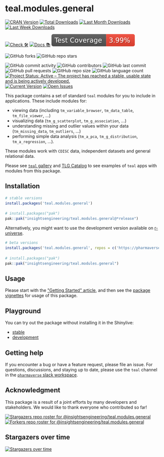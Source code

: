 # teal.modules.general

<!-- start badges -->
[![CRAN Version](https://www.r-pkg.org/badges/version/teal.modules.general?color=green)](https://cran.r-project.org/package=teal.modules.general)
[![Total Downloads](http://cranlogs.r-pkg.org/badges/grand-total/teal.modules.general?color=green)](https://cran.r-project.org/package=teal.modules.general)
[![Last Month Downloads](http://cranlogs.r-pkg.org/badges/last-month/teal.modules.general?color=green)](https://cran.r-project.org/package=teal.modules.general)
[![Last Week Downloads](http://cranlogs.r-pkg.org/badges/last-week/teal.modules.general?color=green)](https://cran.r-project.org/package=teal.modules.general)

[![Check 🛠](https://github.com/insightsengineering/teal.modules.general/actions/workflows/check.yaml/badge.svg)](https://insightsengineering.github.io/teal.modules.general/main/unit-test-report/)
[![Docs 📚](https://github.com/insightsengineering/teal.modules.general/actions/workflows/docs.yaml/badge.svg)](https://insightsengineering.github.io/teal.modules.general/)
[![Code Coverage 📔](https://raw.githubusercontent.com/insightsengineering/teal.modules.general/_xml_coverage_reports/data/main/badge.svg)](https://insightsengineering.github.io/teal.modules.general/main/coverage-report/)

![GitHub forks](https://img.shields.io/github/forks/insightsengineering/teal.modules.general?style=social)
![GitHub repo stars](https://img.shields.io/github/stars/insightsengineering/teal.modules.general?style=social)

![GitHub commit activity](https://img.shields.io/github/commit-activity/m/insightsengineering/teal.modules.general)
![GitHub contributors](https://img.shields.io/github/contributors/insightsengineering/teal.modules.general)
![GitHub last commit](https://img.shields.io/github/last-commit/insightsengineering/teal.modules.general)
![GitHub pull requests](https://img.shields.io/github/issues-pr/insightsengineering/teal.modules.general)
![GitHub repo size](https://img.shields.io/github/repo-size/insightsengineering/teal.modules.general)
![GitHub language count](https://img.shields.io/github/languages/count/insightsengineering/teal.modules.general)
[![Project Status: Active – The project has reached a stable, usable state and is being actively developed.](https://www.repostatus.org/badges/latest/active.svg)](https://www.repostatus.org/#active)
[![Current Version](https://img.shields.io/github/r-package/v/insightsengineering/teal.modules.general/main?color=purple\&label=package%20version)](https://github.com/insightsengineering/teal.modules.general/tree/main)
[![Open Issues](https://img.shields.io/github/issues-raw/insightsengineering/teal.modules.general?color=red\&label=open%20issues)](https://github.com/insightsengineering/teal.modules.general/issues?q=is%3Aissue+is%3Aopen+sort%3Aupdated-desc)
<!-- end badges -->

This package contains a set of standard `teal` modules for you to include in applications.
These include modules for:

<!-- markdownlint-disable MD007 MD030 -->
-   viewing data (including `tm_variable_browser`, `tm_data_table`, `tm_file_viewer`, ...)
-   visualizing data (`tm_g_scatterplot`, `tm_g_association`, ...)
-   understanding missing and outlier values within your data (`tm_missing_data`, `tm_outliers`, ...)
-   performing simple data analysis (`tm_a_pca`, `tm_g_distribution`, `tm_a_regression`, ...).
<!-- markdownlint-enable MD007 MD030 -->

These modules work with `CDISC` data, independent datasets and general relational data.

Please see [`teal` gallery](https://github.com/insightsengineering/teal.gallery) and [TLG Catalog](https://github.com/insightsengineering/tlg-catalog) to see examples of `teal` apps with modules from this package.

## Installation

```r
# stable versions
install.packages('teal.modules.general')

# install.packages("pak")
pak::pak("insightsengineering/teal.modules.general@*release")
```

Alternatively, you might want to use the development version available on [r-universe](https://r-universe.dev/).

```r
# beta versions
install.packages('teal.modules.general', repos = c('https://pharmaverse.r-universe.dev', getOption('repos')))

# install.packages("pak")
pak::pak("insightsengineering/teal.modules.general")
```

## Usage

Please start with the ["Getting Started" article](https://insightsengineering.github.io/teal.modules.general/latest-tag/articles/teal-modules-general.html), and then see the [package vignettes](https://insightsengineering.github.io/teal.modules.general/latest-tag/articles/index.html) for usage of this package.

## Playground

You can try out the package without installing it in the Shinylive:

* [stable](https://shinylive.io/r/editor/#code=NobwRAdghgtgpmAXGKAHVA6ASmANGAYwHsIAXOMpMAGwEsAjAJykYE8AKcqajGIgEwCu1OAGcMAcwpxm1AJQAdCGAC+AXSA)
* [development](https://shinylive.io/r/editor/#code=NobwRAdghgtgpmAXGKAHVA6ASmANGAYwHsIAXOMpMI1UgSxIGcAKAdzgCMAnAfVQGsA5jy5xURRgAIAvJILMAOmC4BaAK4Q6ANzhdGcJTMlKAFqVKpGiAPTXUJqFxhQdeuBlUbtu-RgAmcFpKuJKCcKQA8rQMEIpg7Nx8QiJiEkoAlJkKEAA2dNyOAJ7M5FA5GDBEfmo5cIwYYRC6ZenZYAC+ALpAA)

## Getting help

If you encounter a bug or have a feature request, please file an issue. For questions, discussions, and staying up to date, please use the `teal` channel in the [`pharmaverse` slack workspace](https://pharmaverse.slack.com).

## Acknowledgment

This package is a result of a joint efforts by many developers and stakeholders. We would like to thank everyone who contributed so far!

[![Stargazers repo roster for @insightsengineering/teal.modules.general](https://reporoster.com/stars/insightsengineering/teal.modules.general)](https://github.com/insightsengineering/teal.modules.general/stargazers)
[![Forkers repo roster for @insightsengineering/teal.modules.general](https://reporoster.com/forks/insightsengineering/teal.modules.general)](https://github.com/insightsengineering/teal.modules.general/network/members)

## Stargazers over time

[![Stargazers over time](https://starchart.cc/insightsengineering/teal.modules.general.svg)](https://starchart.cc/insightsengineering/teal.modules.general)
